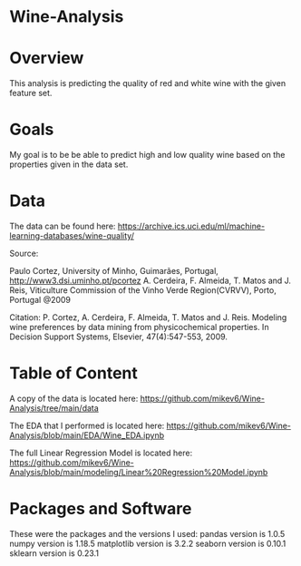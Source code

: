 # Wine-Analysis

# Overview
This analysis is predicting the quality of red and white wine with the given feature set.

# Goals
My goal is to be be able to predict high and low quality wine based on the properties given in the data set.

# Data
The data can be found here:
https://archive.ics.uci.edu/ml/machine-learning-databases/wine-quality/

  Source:

  Paulo Cortez, University of Minho, Guimarães, Portugal, http://www3.dsi.uminho.pt/pcortez
  A. Cerdeira, F. Almeida, T. Matos and J. Reis, Viticulture Commission of the Vinho Verde Region(CVRVV), Porto, Portugal
  @2009

  Citation: 
  P. Cortez, A. Cerdeira, F. Almeida, T. Matos and J. Reis.
  Modeling wine preferences by data mining from physicochemical properties. In Decision Support Systems, Elsevier, 47(4):547-553, 2009.

# Table of Content

A copy of the data is located here:
https://github.com/mikev6/Wine-Analysis/tree/main/data

The EDA that I performed is located here:
https://github.com/mikev6/Wine-Analysis/blob/main/EDA/Wine_EDA.ipynb

The full Linear Regression Model is located here:
https://github.com/mikev6/Wine-Analysis/blob/main/modeling/Linear%20Regression%20Model.ipynb

# Packages and Software
These were the packages and the versions I used:
  pandas version is  1.0.5
  numpy version is  1.18.5
  matplotlib version is  3.2.2
  seaborn version is  0.10.1
  sklearn version is 0.23.1
